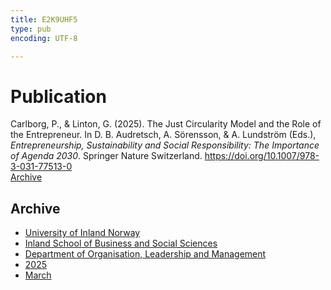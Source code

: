 ```yaml
---
title: E2K9UHF5
type: pub
encoding: UTF-8

---
```

<h1>Publication</h1>
<article id="csl-bib-container-E2K9UHF5" class="csl-bib-container">
  <div class="csl-bib-body"> <div class="csl-entry">Carlborg, P., &#38; Linton, G. (2025). The Just Circularity Model and the Role of the Entrepreneur. In D. B. Audretsch, A. Sörensson, &#38; A. Lundström (Eds.), <i>Entrepreneurship, Sustainability and Social Responsibility: The Importance of Agenda 2030</i>. Springer Nature Switzerland. <a href="https://doi.org/10.1007/978-3-031-77513-0">https://doi.org/10.1007/978-3-031-77513-0</a></div> </div>
  <div class="csl-bib-buttons">
    <a href="#taxonomy-article-E2K9UHF5" alt="archive" class="csl-bib-button">Archive</a>
  </div>
  <div id="csl-bib-meta-container-E2K9UHF5"></div>
</article>
<div id="csl-bib-meta-E2K9UHF5" class="csl-bib-meta">
  <article id="taxonomy-article-E2K9UHF5" class="taxonomy-article">
    <h1>Archive</h1>
    <ul>
      <li><a href="{{< params subfolder >}}en/archive/?key=3DCRN523">University of Inland Norway</a></li>
      <li><a href="{{< params subfolder >}}en/archive/?key=DU8Q9LN9">Inland School of Business and Social Sciences</a></li>
      <li><a href="{{< params subfolder >}}en/archive/?key=4LUWR3ZM">Department of Organisation, Leadership and Management</a></li>
      <li><a href="{{< params subfolder >}}en/archive/?key=UY24A2N9">2025</a></li>
      <li><a href="{{< params subfolder >}}en/archive/?key=BJYJ744M">March</a></li>
    </ul>
  </article>
</div>
